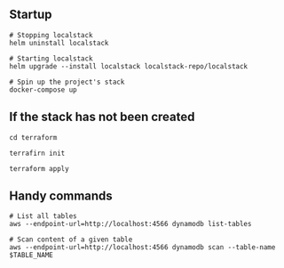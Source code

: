 ## Startup

```
# Stopping localstack
helm uninstall localstack

# Starting localstack
helm upgrade --install localstack localstack-repo/localstack

# Spin up the project's stack
docker-compose up
```

## If the stack has not been created
```
cd terraform

terrafirn init

terraform apply
```

## Handy commands

```
# List all tables
aws --endpoint-url=http://localhost:4566 dynamodb list-tables

# Scan content of a given table
aws --endpoint-url=http://localhost:4566 dynamodb scan --table-name $TABLE_NAME

```